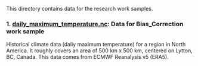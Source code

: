 This directory contains data for the research work samples.

### 1. [daily_maximum_temperature.nc](daily_maximum_temperature.nc): Data for Bias_Correction work sample

Historical climate data (daily maximum temperature) for a region in North America. It roughly covers an area of 500 km x 500 km, centered on Lytton, BC, Canada. This data comes from ECMWF Reanalysis v5 (ERA5).
